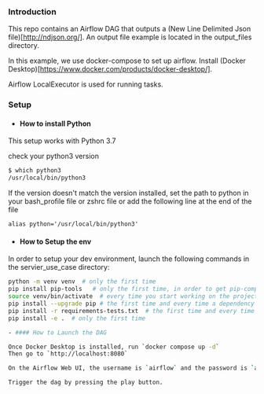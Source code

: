 ### Introduction

This repo contains an Airflow DAG that outputs a (New Line Delimited Json file)[http://ndjson.org/].
An output file example is located in the output_files directory.

In this example, we use docker-compose to set up airflow. Install (Docker Desktop)[https://www.docker.com/products/docker-desktop/].

Airflow LocalExecutor is used for running tasks.

### Setup

- #### How to install Python

This setup works with Python 3.7

check your python3 version
```bash 
$ which python3
/usr/local/bin/python3
```
If the version doesn't match the version installed, set the path to python in your bash_profile file or zshrc file
or add the following line at the end of the file
```
alias python='/usr/local/bin/python3'
```

- #### How to Setup the env 
In order to setup your dev environment, launch the following commands in the servier_use_case directory:

```bash
python -m venv venv  # only the first time
pip install pip-tools   # only the first time, in order to get pip-compile
source venv/bin/activate  # every time you start working on the project
pip install --upgrade pip # the first time and every time a dependency changes
pip install -r requirements-tests.txt  # the first time and every time a dependency changes
pip install -e .  # only the first time

- #### How to Launch the DAG

Once Docker Desktop is installed, run `docker compose up -d`
Then go to `http://localhost:8080`

On the Airflow Web UI, the username is `airflow` and the password is `airflow`

Trigger the dag by pressing the play button.